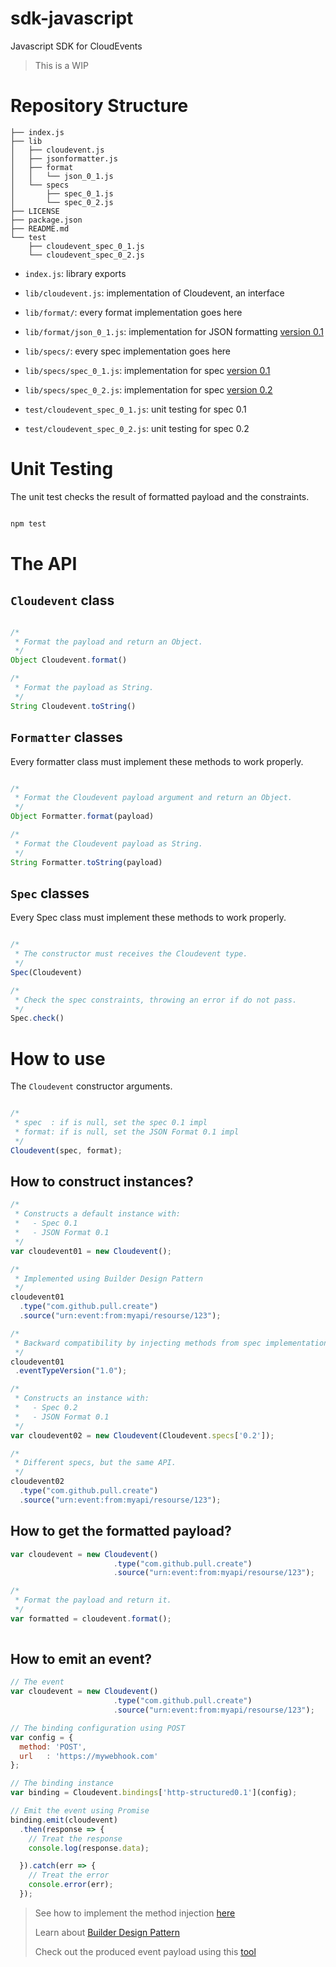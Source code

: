 # sdk-javascript
Javascript SDK for CloudEvents

> This is a WIP

# Repository Structure

```text
├── index.js
├── lib
│   ├── cloudevent.js
│   ├── jsonformatter.js
│   ├── format
│   │   └── json_0_1.js
│   └── specs
│       ├── spec_0_1.js
│       └── spec_0_2.js
├── LICENSE
├── package.json
├── README.md
└── test
    ├── cloudevent_spec_0_1.js
    └── cloudevent_spec_0_2.js

```

* `index.js`: library exports

* `lib/cloudevent.js`: implementation of Cloudevent, an interface

* `lib/format/`: every format implementation goes here

* `lib/format/json_0_1.js`: implementation for JSON formatting [version 0.1](https://github.com/cloudevents/spec/blob/v0.1/json-format.md)

* `lib/specs/`: every spec implementation goes here

* `lib/specs/spec_0_1.js`: implementation for spec [version 0.1](https://github.com/cloudevents/spec/blob/v0.1/spec.md)

* `lib/specs/spec_0_2.js`: implementation for spec [version 0.2](https://github.com/cloudevents/spec/blob/master/spec.md)

* `test/cloudevent_spec_0_1.js`: unit testing for spec 0.1

* `test/cloudevent_spec_0_2.js`: unit testing for spec 0.2

# Unit Testing

The unit test checks the result of formatted payload and the constraints.

```bash

npm test

```

# The API

## `Cloudevent` class

```js

/*
 * Format the payload and return an Object.
 */
Object Cloudevent.format()

/*
 * Format the payload as String.
 */
String Cloudevent.toString()

```

## `Formatter` classes

Every formatter class must implement these methods to work properly.

```js

/*
 * Format the Cloudevent payload argument and return an Object.
 */
Object Formatter.format(payload)

/*
 * Format the Cloudevent payload as String.
 */
String Formatter.toString(payload)

```

## `Spec` classes

Every Spec class must implement these methods to work properly.

```js

/*
 * The constructor must receives the Cloudevent type.
 */
Spec(Cloudevent)

/*
 * Check the spec constraints, throwing an error if do not pass.
 */
Spec.check()

```

# How to use

The `Cloudevent` constructor arguments.

```js

/*
 * spec  : if is null, set the spec 0.1 impl
 * format: if is null, set the JSON Format 0.1 impl
 */
Cloudevent(spec, format);

```

## How to construct instances?

```js
/* 
 * Constructs a default instance with:
 *   - Spec 0.1
 *   - JSON Format 0.1
 */
var cloudevent01 = new Cloudevent();

/*
 * Implemented using Builder Design Pattern
 */
cloudevent01
  .type("com.github.pull.create")
  .source("urn:event:from:myapi/resourse/123");

/*
 * Backward compatibility by injecting methods from spec implementation to Cloudevent
 */
cloudevent01
 .eventTypeVersion("1.0");

/*
 * Constructs an instance with:
 *   - Spec 0.2
 *   - JSON Format 0.1 
 */
var cloudevent02 = new Cloudevent(Cloudevent.specs['0.2']);

/*
 * Different specs, but the same API.
 */
cloudevent02
  .type("com.github.pull.create")
  .source("urn:event:from:myapi/resourse/123");

```

## How to get the formatted payload?

```js
var cloudevent = new Cloudevent()
                       .type("com.github.pull.create")
                       .source("urn:event:from:myapi/resourse/123");

/*
 * Format the payload and return it.
 */
var formatted = cloudevent.format();
 
```

## How to emit an event?

```js
// The event
var cloudevent = new Cloudevent()
                       .type("com.github.pull.create")
                       .source("urn:event:from:myapi/resourse/123");

// The binding configuration using POST
var config = {
  method: 'POST',
  url   : 'https://mywebhook.com'
};

// The binding instance
var binding = Cloudevent.bindings['http-structured0.1'](config);

// Emit the event using Promise
binding.emit(cloudevent)
  .then(response => {
    // Treat the response
    console.log(response.data);

  }).catch(err => {
    // Treat the error
    console.error(err);
  });
```

> See how to implement the method injection [here](lib/specs/spec_0_1.js#L17)
>
> Learn about [Builder Design Pattern](https://en.wikipedia.org/wiki/Builder_pattern)
> 
> Check out the produced event payload using this [tool](https://webhook.site)
